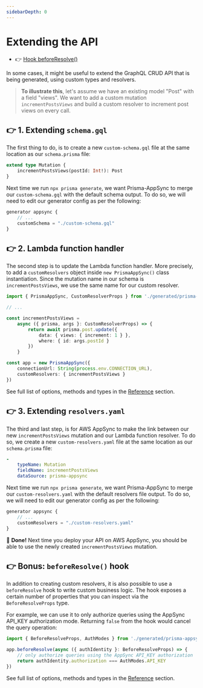 ```yaml
---
sidebarDepth: 0
---
```


# Extending the API

- 👉 [Hook beforeResolve()](#👉-bonus-beforeresolve-hook)

In some cases, it might be useful to extend the GraphQL CRUD API that is being generated, using custom types and resolvers.

> **To illustrate this**, let's assume we have an existing model "Post" with a field "views". We want to add a custom mutation `incrementPostsViews` and build a custom resolver to increment post views on every call.

## 👉 1. Extending `schema.gql`

The first thing to do, is to create a new `custom-schema.gql` file at the same location as our `schema.prisma` file:

```graphql
extend type Mutation {
    incrementPostsViews(postId: Int!): Post
}
```

Next time we run `npx prisma generate`, we want Prisma-AppSync to merge our `custom-schema.gql` with the default schema output. To do so, we will need to edit our generator config as per the following:

```typescript
generator appsync {
    // ...
    customSchema = "./custom-schema.gql"
}
```

## 👉 2. Lambda function handler

The second step is to update the Lambda function handler. More precisely, to add a `customResolvers` object inside `new PrismaAppSync()` class instantiation. Since the mutation name in our schema is `incrementPostsViews`, we use the same name for our custom resolver.

```typescript
import { PrismaAppSync, CustomResolverProps } from './generated/prisma-appsync/client'

// ...

const incrementPostsViews = 
    async ({ prisma, args }: CustomResolverProps) => {
        return await prisma.post.update({
            data: { views: { increment: 1 } },
            where: { id: args.postId }
        })
    }

const app = new PrismaAppSync({
    connectionUrl: String(process.env.CONNECTION_URL),
    customResolvers: { incrementPostsViews }
})
```

See full list of options, methods and types in the [Reference](/reference) section.

## 👉 3. Extending `resolvers.yaml`

The third and last step, is for AWS AppSync to make the link between our new `incrementPostsViews` mutation and our Lambda function resolver. To do so, we create a new `custom-resolvers.yaml` file at the same location as our `schema.prisma` file:

```yaml
-   
    typeName: Mutation
    fieldName: incrementPostsViews
    dataSource: prisma-appsync
```

Next time we run `npx prisma generate`, we want Prisma-AppSync to merge our `custom-resolvers.yaml` with the default resolvers file output. To do so, we will need to edit our generator config as per the following:

```typescript
generator appsync {
    // ...
    customResolvers = "./custom-resolvers.yaml"
}
```

🚀 **Done!** Next time you deploy your API on AWS AppSync, you should be able to use the newly created `incrementPostsViews` mutation.

## 👉 Bonus: `beforeResolve()` hook

In addition to creating custom resolvers, it is also possible to use a `beforeResolve` hook to write custom business logic. The hook exposes a certain number of properties that you can inspect via the `BeforeResolveProps` type.

For example, we can use it to only authorize queries using the AppSync API_KEY authorization mode. Returning `false` from the hook would cancel the query operation:

```typescript
import { BeforeResolveProps, AuthModes } from './generated/prisma-appsync/client'

app.beforeResolve(async ({ authIdentity }: BeforeResolveProps) => {
    // only authorize queries using the AppSync API_KEY authorization
    return authIdentity.authorization === AuthModes.API_KEY
})
```

See full list of options, methods and types in the [Reference](/reference) section.
